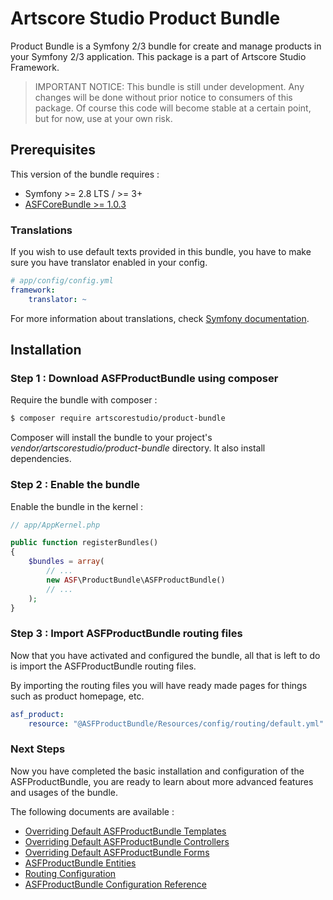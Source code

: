 # Artscore Studio Product Bundle

Product Bundle is a Symfony 2/3 bundle for create and manage products in your Symfony 2/3 application. This package is a part of Artscore Studio Framework.

> IMPORTANT NOTICE: This bundle is still under development. Any changes will be done without prior notice to consumers of this package. Of course this code will become stable at a certain point, but for now, use at your own risk.

## Prerequisites

This version of the bundle requires :
* Symfony >= 2.8 LTS / >= 3+
* [ASFCoreBundle >= 1.0.3](https://packagist.org/packages/artscorestudio/core-bundle)

### Translations

If you wish to use default texts provided in this bundle, you have to make sure you have translator enabled in your config.

```yaml
# app/config/config.yml
framework:
    translator: ~
```

For more information about translations, check [Symfony documentation](https://symfony.com/doc/current/book/translation.html).

## Installation

### Step 1 : Download ASFProductBundle using composer

Require the bundle with composer :

```bash
$ composer require artscorestudio/product-bundle
```

Composer will install the bundle to your project's *vendor/artscorestudio/product-bundle* directory. It also install dependencies. 

### Step 2 : Enable the bundle

Enable the bundle in the kernel :

```php
// app/AppKernel.php

public function registerBundles()
{
	$bundles = array(
		// ...
		new ASF\ProductBundle\ASFProductBundle()
		// ...
	);
}
```

### Step 3 : Import ASFProductBundle routing files

Now that you have activated and configured the bundle, all that is left to do is import the ASFProductBundle routing files.

By importing the routing files you will have ready made pages for things such as product homepage, etc.

```yaml
asf_product:
    resource: "@ASFProductBundle/Resources/config/routing/default.yml"
```

### Next Steps

Now you have completed the basic installation and configuration of the ASFProductBundle, you are ready to learn about more advanced features and usages of the bundle.

The following documents are available :
* [Overriding Default ASFProductBundle Templates](templates.md)
* [Overriding Default ASFProductBundle Controllers](controllers.md)
* [Overriding Default ASFProductBundle Forms](forms.md)
* [ASFProductBundle Entities](entities.md)
* [Routing Configuration](routing.md)
* [ASFProductBundle Configuration Reference](configuration.md)